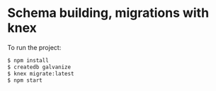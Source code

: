 # Schema building, migrations with knex


To run the project:

```sh
$ npm install
$ createdb galvanize
$ knex migrate:latest
$ npm start
```
